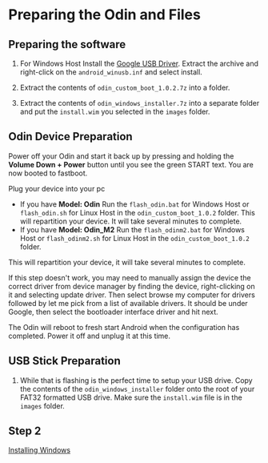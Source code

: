 # Preparing the Odin and Files

## Preparing the software

1. For Windows Host Install the [Google USB Driver](https://developer.android.com/studio/run/win-usb). Extract the archive and right-click on the `android_winusb.inf` and select install.

2. Extract the contents of `odin_custom_boot_1.0.2.7z` into a folder.

3. Extract the contents of `odin_windows_installer.7z` into a separate folder and put the `install.wim` you selected in the `images` folder.

## Odin Device Preparation

Power off your Odin and start it back up by pressing and holding the **Volume Down + Power** button until you see the green START text. You are now booted to fastboot.

Plug your device into your pc
 - If you have **Model: Odin**  Run the `flash_odin.bat` for Windows Host or `flash_odin.sh` for Linux Host in the `odin_custom_boot_1.0.2` folder. This will repartition your device. It will take several minutes to complete.
 - If you have **Model: Odin_M2**  Run the `flash_odinm2.bat` for Windows Host or `flash_odinm2.sh` for Linux Host in the `odin_custom_boot_1.0.2` folder.

 This will repartition your device, it will take several minutes to complete.

 If this step doesn't work, you may need to manually assign the device the correct driver from device manager by finding the device, right-clicking on it and selecting update driver. Then select browse my computer for drivers followed by let me pick from a list of available drivers. It should be under Google, then select the bootloader interface driver and hit next.

The Odin will reboot to fresh start Android when the configuration has completed. Power it off and unplug it at this time.

## USB Stick Preparation

1. While that is flashing is the perfect time to setup your USB drive. Copy the contents of the `odin_windows_installer` folder onto the root of your FAT32 formatted USB drive. Make sure the `install.wim` file is in the `images` folder.

## Step 2

[Installing Windows](https://github.com/ProjectValhalla/OdinMultiBootGuides/blob/main/pages/installing_windows.md)
